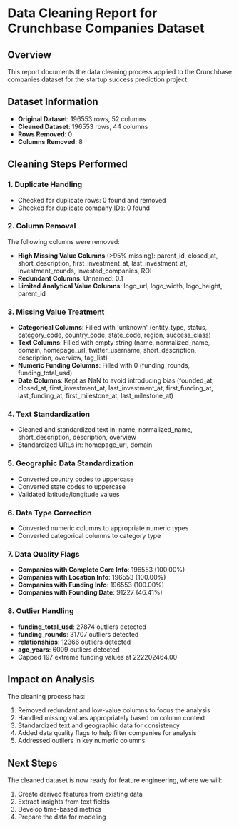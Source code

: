 # Data Cleaning Report for Crunchbase Companies Dataset

## Overview
This report documents the data cleaning process applied to the Crunchbase companies dataset for the startup success prediction project.

## Dataset Information
- **Original Dataset**: 196553 rows, 52 columns
- **Cleaned Dataset**: 196553 rows, 44 columns
- **Rows Removed**: 0
- **Columns Removed**: 8

## Cleaning Steps Performed

### 1. Duplicate Handling
- Checked for duplicate rows: 0 found and removed
- Checked for duplicate company IDs: 0 found

### 2. Column Removal
The following columns were removed:
- **High Missing Value Columns** (>95% missing): parent_id, closed_at, short_description, first_investment_at, last_investment_at, investment_rounds, invested_companies, ROI
- **Redundant Columns**: Unnamed: 0.1
- **Limited Analytical Value Columns**: logo_url, logo_width, logo_height, parent_id

### 3. Missing Value Treatment
- **Categorical Columns**: Filled with 'unknown' (entity_type, status, category_code, country_code, state_code, region, success_class)
- **Text Columns**: Filled with empty string (name, normalized_name, domain, homepage_url, twitter_username, short_description, description, overview, tag_list)
- **Numeric Funding Columns**: Filled with 0 (funding_rounds, funding_total_usd)
- **Date Columns**: Kept as NaN to avoid introducing bias (founded_at, closed_at, first_investment_at, last_investment_at, first_funding_at, last_funding_at, first_milestone_at, last_milestone_at)

### 4. Text Standardization
- Cleaned and standardized text in: name, normalized_name, short_description, description, overview
- Standardized URLs in: homepage_url, domain

### 5. Geographic Data Standardization
- Converted country codes to uppercase
- Converted state codes to uppercase
- Validated latitude/longitude values

### 6. Data Type Correction
- Converted numeric columns to appropriate numeric types
- Converted categorical columns to category type

### 7. Data Quality Flags
- **Companies with Complete Core Info**: 196553 (100.00%)
- **Companies with Location Info**: 196553 (100.00%)
- **Companies with Funding Info**: 196553 (100.00%)
- **Companies with Founding Date**: 91227 (46.41%)

### 8. Outlier Handling
- **funding_total_usd**: 27874 outliers detected
- **funding_rounds**: 31707 outliers detected
- **relationships**: 12366 outliers detected
- **age_years**: 6009 outliers detected
- Capped 197 extreme funding values at 222202464.00

## Impact on Analysis
The cleaning process has:
1. Removed redundant and low-value columns to focus the analysis
2. Handled missing values appropriately based on column context
3. Standardized text and geographic data for consistency
4. Added data quality flags to help filter companies for analysis
5. Addressed outliers in key numeric columns

## Next Steps
The cleaned dataset is now ready for feature engineering, where we will:
1. Create derived features from existing data
2. Extract insights from text fields
3. Develop time-based metrics
4. Prepare the data for modeling
